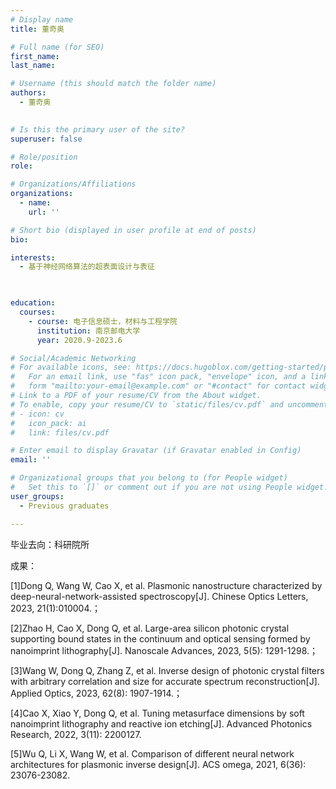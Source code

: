 ```yaml
---
# Display name
title: 董奇奥

# Full name (for SEO)
first_name: 
last_name: 

# Username (this should match the folder name)
authors:
  - 董奇奥
  

# Is this the primary user of the site?
superuser: false

# Role/position
role: 

# Organizations/Affiliations
organizations:
  - name: 
    url: ''

# Short bio (displayed in user profile at end of posts)
bio: 

interests:
  - 基于神经网络算法的超表面设计与表征
  


education:
  courses:
    - course: 电子信息硕士，材料与工程学院
      institution: 南京邮电大学
      year: 2020.9-2023.6

# Social/Academic Networking
# For available icons, see: https://docs.hugoblox.com/getting-started/page-builder/#icons
#   For an email link, use "fas" icon pack, "envelope" icon, and a link in the
#   form "mailto:your-email@example.com" or "#contact" for contact widget.
# Link to a PDF of your resume/CV from the About widget.
# To enable, copy your resume/CV to `static/files/cv.pdf` and uncomment the lines below.
# - icon: cv
#   icon_pack: ai
#   link: files/cv.pdf

# Enter email to display Gravatar (if Gravatar enabled in Config)
email: ''

# Organizational groups that you belong to (for People widget)
#   Set this to `[]` or comment out if you are not using People widget.
user_groups:
  - Previous graduates

---
```

毕业去向：科研院所

成果：

[1]Dong Q, Wang W, Cao X, et al. Plasmonic nanostructure characterized by deep-neural-network-assisted spectroscopy[J]. Chinese Optics Letters, 2023, 21(1):010004.； 

[2]Zhao H, Cao X, Dong Q, et al. Large-area silicon photonic crystal supporting bound states in the continuum and optical sensing formed by nanoimprint lithography[J]. Nanoscale Advances, 2023, 5(5): 1291-1298.； 

[3]Wang W, Dong Q, Zhang Z, et al. Inverse design of photonic crystal filters with arbitrary correlation and size for accurate spectrum reconstruction[J]. Applied Optics, 2023, 62(8): 1907-1914.； 

[4]Cao X, Xiao Y, Dong Q, et al. Tuning metasurface dimensions by soft nanoimprint lithography and reactive ion etching[J]. Advanced Photonics Research, 2022, 3(11): 2200127.  

[5]Wu Q, Li X, Wang W, et al. Comparison of different neural network architectures for plasmonic inverse design[J]. ACS omega, 2021, 6(36): 23076-23082.



